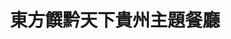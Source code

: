 ---
title: "東方饌黔天下貴州主題餐廳"
description: "東方饌黔天下貴州主題餐廳"
layout: shop
keywords:
  - 美食競賽
  - 台灣美食
  - 美食精選
datePublished: "2025-06-30"
dateModified: "2025-07-07"
city: "台北市"
district: "大同區"
address: "台北市大同區迪化街一段358之2號"
phone: "0225577872"
geo: "25.06284714933567, 121.50909957096867"
google_map: "https://maps.app.goo.gl/LejgiNmG5sWQmCm67"
footinder: "https://footinder.com.tw/%e5%8f%b0%e5%8c%97%e5%b8%82%e5%a4%a7%e5%90%8c%e5%8d%80/7487/"
official: "http://www.ocg.url.tw/"
award:
  - name: "500盤"
    year: "2024"
    entries:
      - dishes:
          - "酸湯豆花牛肉"

---